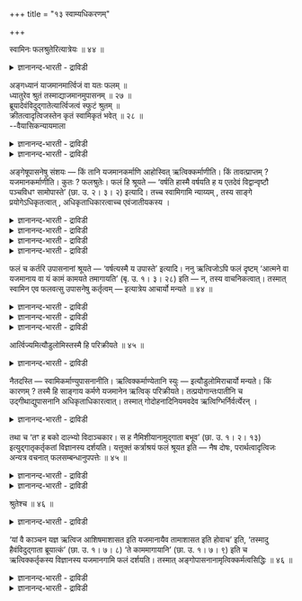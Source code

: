 +++
title = "१३ स्वाम्यधिकरणम्"

+++

स्वामिनः फलश्रुतेरित्यात्रेयः ॥ ४४ ॥  
<details><summary>ज्ञानानन्द-भारती - द्राविडी</summary>

स्वामिन: पलच्रुदेरित्यात्रेय: ॥ ४४ ॥
</details>

अङ्गध्यानं याजमानमार्त्विजं वा यतः फलम् ॥  
ध्यातुरेव श्रुतं तस्माद्याजमानमुपासनम् ॥ २७ ॥  
ब्रूयादेवंविदुद्गातेत्यार्त्विजत्वं स्फुटं श्रुतम् ॥  
क्रीतत्वादृत्विजस्तेन कृतं स्वामिकृतं भवेत् ॥ २८ ॥  
--वैयासिकन्यायमाला

<details><summary>ज्ञानानन्द-भारती - द्राविडी</summary>

अङ्गत्तिऩ् उबासऩै यजमाऩऩ् सॆय्य वेण्डियदा? अल्लदु रित्विक् सॆय्य
वेण्डियदा? उबासऩै सॆय्गिऱव ऩुक्के पलऩ् सॊल्लप् पट्टिरुक्किऱदु; आगैयाल्
उबासऩै यजमाऩऩ् सॆय्य वेण्डियदु ताऩ्।
</details>

<details><summary>ज्ञानानन्द-भारती - द्राविडी</summary>

"इव्विदम् अऱिन्द उत्कादा सॊल्ल वेण्डुम्" ऎऩ्ऱिरुप्पदिऩाल् रित्विक् ताऩ्
सॆय्य वेण्डुमॆऩ्बदु तॆळिवाय् सॊल्लप्पट्टिरुक्किऱदु। रित्विक्
(तक्षिऩैयाल्) किरयत्तिऱ्कु वाङ्गप्पट्टुविट्टबडियाल् अवर् सॆय्वदु यजमाऩऩ्
सॆय्वदागवे आगुम्।
</details>

अङ्गेषूपासनेषु संशयः — किं तानि यजमानकर्माणि आहोस्वित्
ऋत्विक्कर्माणीति। किं तावत्प्राप्तम् ? यजमानकर्माणीति। कुतः ?
फलश्रुतेः। फलं हि श्रूयते — ‘वर्षति हास्मै वर्षयति ह य एतदेवं
विद्वान्वृष्टौ पञ्चविधꣳ सामोपास्ते’ (छा. उ. २। ३। २) इत्यादि। तच्च
स्वामिगामि न्याय्यम् , तस्य साङ्गे प्रयोगेऽधिकृतत्वात् ,
अधिकृताधिकारत्वाच्च एवंजातीयकस्य ।

<details><summary>ज्ञानानन्द-भारती - द्राविडी</summary>

(अङ्गावबत्त उबासऩङ्गळै यजमाऩऩ् सॆय्यवेण्डुमा अल्लदु रुत्विक्कुगळ् सॆय्य
वेण्डुमा ऎऩ्ऱु सन्देहम्। इन्द उबासऩङ्गळुक्कु पलऩ् सॊल्लियिरुप्पदाल् पलऩ्
यजमाऩऩैये सेरुमाऩदाल् पयऩैप् पॆऱुगिऱ यजमाऩऩ्दाऩ् उबासऩङ्गळैच् चॆय्य
वेण्डुमॆऩ्ऱु पूर्वबक्षम्।
</details>

<details><summary>ज्ञानानन्द-भारती - द्राविडी</summary>

उबासऩत्तुडऩ्गूडिय कर्मावैच् चॆय्वदऱ्काग यजमाऩऩ् रुत्विक्कुगळै विलैक्कु
वाङ्गि यिरुप्पदालुम् तियाऩम् सॆय्युम् उत्कादा ऎऩ्ऱु सॊल्लियिरुप्पदालुम्
रुत्विक्कुगळ्दाऩ् उबासऩम् सॆय्य वेण्डुम्। यजमाऩऩुक्कागवे रुत्विक्कुगळ्
सॆय्गिऱबडियाल् पलऩ् यजमाऩऩुक्कुत्ताऩ् ऎऩ्ऱु सित्तान्दम्)।
</details>

<details><summary>ज्ञानानन्द-भारती - द्राविडी</summary>

अङ्गत्तै आसिरयित्त उबासऩैगळिल्, अवै यजमाऩऩुडैय, कर्माक्कळा, अल्लदु
रित्विक्कुगळिऩ् कर्माक्कळा ऎऩ्ऱु संसयम्।
</details>

<details><summary>ज्ञानानन्द-भारती - द्राविडी</summary>

ऎदु एऱ्पडुगिऱदु? यजमाऩऩुडैय कर्माक्कळ् ऎऩ्ऱु। एऩ्? पलऩ्
सॊल्लियिरुप्पदाल्, ऎवर् इदै इव्विदम् अऱिन्दवराय् मऴैयाग ऐन्दु विदमाऩ
सामत्तै उबासिक्किऱारो अवरुक्कु अवर् विरुप्पप्पडि मऴै पॆय्गिऱदु। मऴै
इल्लाद समयत् तिलुम् अवर् वर्षिक्कच्चॆय्गिऱार्। (सान्।II-३-२) ऎऩ्बदु
मुदलाऩ पलऩ् सॊल्लप्पट्टिरुक्किऱदु। अदु स्वामिक्कु (यागम् सॆय्गिऱवऩुक्कु)
पोगिऱदॆऩ्बदु नियायम्। अङ्गत्तुडऩ् कूडिय पिरयोगत्तिल् अवऩ् अदिगारम्
पॆऱ्ऱवऩायिरुप्पदाल्; इदुबोल् उळ्ळ उबासऩत्तिल्, कर्माविल् अदिगारम्
पॆऱ्ऱवऩुक्कु अदिगारमुळ्ळदाल्।
</details>

फलं च कर्तरि उपासनानां श्रूयते — ‘वर्षत्यस्मै य उपास्ते’ इत्यादि। ननु
ऋत्विजोऽपि फलं दृष्टम् ‘आत्मने वा यजमानाय वा यं कामं कामयते तमागायति’
(बृ. उ. १। ३। २८) इति — न, तस्य वाचनिकत्वात्। तस्मात् स्वामिन एव
फलवत्सु उपासनेषु कर्तृत्वम् — इत्यात्रेय आचार्यो मन्यते ॥ ४४ ॥

<details><summary>ज्ञानानन्द-भारती - द्राविडी</summary>

उबासऩङ्गळै सॊल्लप्पट्टिरुक्किऱदु, पलऩ् सॆय्गिऱवऩुक्कु “ऎवऩ्
उबासिक्किऱाऩो अवऩुक्कु वर्षिक्किऱदु” ऎऩ्बदु मुदलियदु।
</details>

<details><summary>ज्ञानानन्द-भारती - द्राविडी</summary>

रित्विक्कुक्कुम् पलऩ् काण्गिऱदे, "तऩक्को, यजमाऩऩुक्को ऎन्द आसैयै
विरुम्बुगिऱारो, अदै काऩम् सॆय्गिऱार्" (काऩत्ताल् अदै सादिक्किऱार्)
(पिरुहत्। १-३-२८) ऎऩ्ऱु? अप्पडियल्ल, अदु विसेष वसऩत्ताल् एऱ्पडुवदाल्।
</details>

<details><summary>ज्ञानानन्द-भारती - द्राविडी</summary>

आगैयाल् पलऩोडुगूडिय उबासऩङ्गळिल् यजमाऩऩुक्कुत्ताऩ् सॆय्युम् तऩ्मै ऎऩ्ऱु
आत्रेय आसार्यार् ऎण्णुगिऱार्।
</details>

आर्त्विज्यमित्यौडुलोमिस्तस्मै हि परिक्रीयते ॥ ४५ ॥  
<details><summary>ज्ञानानन्द-भारती - द्राविडी</summary>

आर्त्विज्यमित्यॆळडुलोमिस्तस्मै हि परिक्रीयदे ॥ ४५ ॥
</details>

नैतदस्ति — स्वामिकर्माण्युपासनानीति। ऋत्विक्कर्माण्येतानि स्युः —
इत्यौडुलोमिराचार्यो मन्यते। किं कारणम् ? तस्मै हि साङ्गाय कर्मणे
यजमानेन ऋत्विक् परिक्रीयते। तत्प्रयोगान्तःपातीनि च उद्गीथाद्युपासनानि
अधिकृताधिकारत्वात्। तस्मात् गोदोहनादिनियमवदेव ऋत्विग्भिर्निर्वर्त्येरन्
।

<details><summary>ज्ञानानन्द-भारती - द्राविडी</summary>

उबासऩङ्गळ् यजमाऩऩुडैय कर्माक्कळ् ऎऩ्ऱ इदु इल्लै; इवै रित्विक्किऩ्
कर्माक्कळायिरुक्किऩ् ऱऩ ऎऩ्ऱु ऒळडुलोमि आसार्यार् ऎण्णुगिऱार् ऎऩ्ऩ
कारणम्? “अदऱ्काग अल्लवा”, अङ्गत्तोडु कूडिऩ कर्मावुक्काग यजमाऩऩाल्
रित्विक् विलैक्कु वाङ्गप्पडु किऱार्। अन्द पिरयोगत्तिऱ्कु उळ्बट्टवैगळे
उत्कीदम् मुदलाऩ उबासऩङ्गळ्, अदिगारम् पॆऱ्ऱवरुक्कु अदिगा रमुळ्ळदाल्।
आगैयाल् माडु कऱप्पदु मुदलिय नियमत् तैप् पोलवे रित्विक्कुगळाल् सॆय्यप् पड
वेण्डुम्।
</details>

तथा च ‘तꣳ ह बको दाल्भ्यो विदाञ्चकार। स ह नैमिशीयानामुद्गाता बभूव’ (छा.
उ. १। २। १३) इत्युद्गातृकर्तृकतां विज्ञानस्य दर्शयति। यत्तूक्तं
कर्त्राश्रयं फलं श्रूयत इति — नैष दोषः, परार्थत्वादृत्विजः अन्यत्र
वचनात् फलसम्बन्धानुपपत्तेः ॥ ४५ ॥

<details><summary>ज्ञानानन्द-भारती - द्राविडी</summary>

अप्पडिये “अदै ताल्बियराऩ पगर् अऱिन्दार्; अवर् नैमिसीयर्गळुक्कु
उत्कादावाग इरुन्दार्" (सान्I-।२-१३) ऎऩ्ऱु उबासऩैक्कु उत्कादावै
सॆय्गिऱवरायुडैय तऩ्मैयै काट्टुगिऱदु।
</details>

<details><summary>ज्ञानानन्द-भारती - द्राविडी</summary>

पलऩ् सॆय्गिऱवरै आसिरयिक्कुमॆऩ्ऱु ऎदु सॊल्लप्पट्टदो, अदु तोषमल्ल रित्विक्
वेऱॊरु वरुडैय पिरयोजऩत्तिऱ्काग इरुप्पदाल्, वसऩम् इल्लादविडङ्गळिल्,
अवरुक्कु पलऩुडैय सम्बन्दम् पॊरुन्दाददिऩाल्।
</details>

श्रुतेश्च ॥ ४६ ॥  
<details><summary>ज्ञानानन्द-भारती - द्राविडी</summary>

च्रुदेच्च ॥ ४६ ॥
</details>

‘यां वै काञ्चन यज्ञ ऋत्विज आशिषमाशासत इति यजमानायैव तामाशासत इति होवाच’
इति, ‘तस्मादु हैवंविदुद्गाता ब्रूयात्कं’ (छा. उ. १। ७। ८) ‘ते
काममागायानि’ (छा. उ. १। ७। ९) इति च ऋत्विक्कर्तृकस्य विज्ञानस्य
यजमानगामि फलं दर्शयति। तस्मात् अङ्गोपासनानामृत्विक्कर्मत्वसिद्धिः ॥ ४६
॥

<details><summary>ज्ञानानन्द-भारती - द्राविडी</summary>

“यक्ञत्तिल् रित्विक्कुगळ् ऎन्द एदेऩुम् पलऩै पिरार्त्तिक्किऱार्गळो अदै
यजमाऩऩुक्कागत् ताऩ् पिरार्त्तिक्किऱार्गळ् ऎऩ्ऱु सॊऩ्ऩार् ऎऩ्ऱु”, “आगै
याल् इव्विदम् अऱिन्द उत्कादा उमक्कु ऎन्द कामत्तै नाऩ् काऩम् सॆय्यट्टुम्
ऎऩ्ऱु सॊल्ल वेण्डुम्”(सान्।१-७-८,९) ऎऩ्ऱु अदुवुम्, रित्विक्कु सॆय्गिऱ
उबासऩत्तिऱ्कुळ्ळ पलऩ् यजमाऩऩै अडैगिऱ तॆऩ्बदै काट्टुगिऱदु।
</details>

<details><summary>ज्ञानानन्द-भारती - द्राविडी</summary>

आगैयाल् अङ्गत्तै आसिरयित्तुळ्ळ उबासऩङ् गळुक्कु रित्विक्किऩाल्
सॆय्यप्पडुम् तऩ्मै सित्तिक्किऱदु।
</details>

